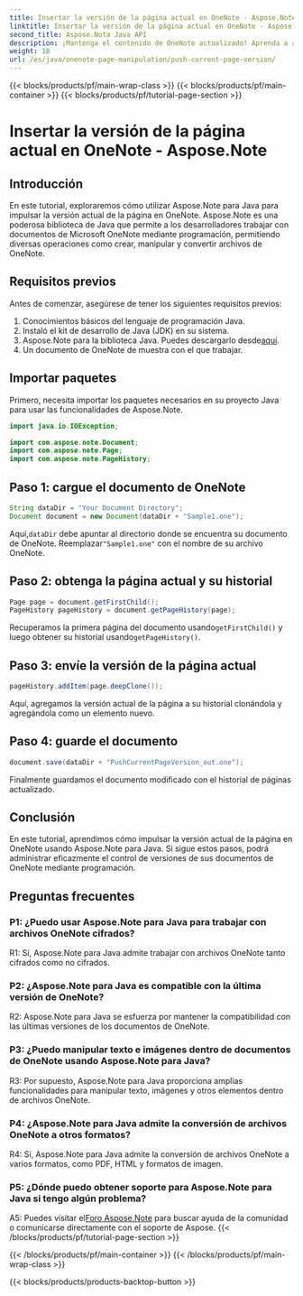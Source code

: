```yaml
---
title: Insertar la versión de la página actual en OneNote - Aspose.Note
linktitle: Insertar la versión de la página actual en OneNote - Aspose.Note
second_title: Aspose.Nota Java API
description: ¡Mantenga el contenido de OneNote actualizado! Aprenda a actualizar el historial de la página y administrar versiones, guía paso a paso y código incluido. #OneNote #Java #Aspose
weight: 18
url: /es/java/onenote-page-manipulation/push-current-page-version/
---
```


{{< blocks/products/pf/main-wrap-class >}}
{{< blocks/products/pf/main-container >}}
{{< blocks/products/pf/tutorial-page-section >}}

# Insertar la versión de la página actual en OneNote - Aspose.Note

## Introducción

En este tutorial, exploraremos cómo utilizar Aspose.Note para Java para impulsar la versión actual de la página en OneNote. Aspose.Note es una poderosa biblioteca de Java que permite a los desarrolladores trabajar con documentos de Microsoft OneNote mediante programación, permitiendo diversas operaciones como crear, manipular y convertir archivos de OneNote.

## Requisitos previos

Antes de comenzar, asegúrese de tener los siguientes requisitos previos:
1. Conocimientos básicos del lenguaje de programación Java.
2. Instaló el kit de desarrollo de Java (JDK) en su sistema.
3.  Aspose.Note para la biblioteca Java. Puedes descargarlo desde[aquí](https://releases.aspose.com/note/java/).
4. Un documento de OneNote de muestra con el que trabajar.

## Importar paquetes

Primero, necesita importar los paquetes necesarios en su proyecto Java para usar las funcionalidades de Aspose.Note.

```java
import java.io.IOException;

import com.aspose.note.Document;
import com.aspose.note.Page;
import com.aspose.note.PageHistory;
```

## Paso 1: cargue el documento de OneNote

```java
String dataDir = "Your Document Directory";
Document document = new Document(dataDir + "Sample1.one");
```

 Aquí,`dataDir` debe apuntar al directorio donde se encuentra su documento de OneNote. Reemplazar`"Sample1.one"` con el nombre de su archivo OneNote.

## Paso 2: obtenga la página actual y su historial

```java
Page page = document.getFirstChild();
PageHistory pageHistory = document.getPageHistory(page);
```

 Recuperamos la primera página del documento usando`getFirstChild()` y luego obtener su historial usando`getPageHistory()`.

## Paso 3: envíe la versión de la página actual

```java
pageHistory.addItem(page.deepClone());
```

Aquí, agregamos la versión actual de la página a su historial clonándola y agregándola como un elemento nuevo.

## Paso 4: guarde el documento

```java
document.save(dataDir + "PushCurrentPageVersion_out.one");
```

Finalmente guardamos el documento modificado con el historial de páginas actualizado.

## Conclusión

En este tutorial, aprendimos cómo impulsar la versión actual de la página en OneNote usando Aspose.Note para Java. Si sigue estos pasos, podrá administrar eficazmente el control de versiones de sus documentos de OneNote mediante programación.

## Preguntas frecuentes

### P1: ¿Puedo usar Aspose.Note para Java para trabajar con archivos OneNote cifrados?

R1: Sí, Aspose.Note para Java admite trabajar con archivos OneNote tanto cifrados como no cifrados.

### P2: ¿Aspose.Note para Java es compatible con la última versión de OneNote?

R2: Aspose.Note para Java se esfuerza por mantener la compatibilidad con las últimas versiones de los documentos de OneNote.

### P3: ¿Puedo manipular texto e imágenes dentro de documentos de OneNote usando Aspose.Note para Java?

R3: Por supuesto, Aspose.Note para Java proporciona amplias funcionalidades para manipular texto, imágenes y otros elementos dentro de archivos OneNote.

### P4: ¿Aspose.Note para Java admite la conversión de archivos OneNote a otros formatos?

R4: Sí, Aspose.Note para Java admite la conversión de archivos OneNote a varios formatos, como PDF, HTML y formatos de imagen.

### P5: ¿Dónde puedo obtener soporte para Aspose.Note para Java si tengo algún problema?

 A5: Puedes visitar el[Foro Aspose.Note](https://forum.aspose.com/c/note/28) para buscar ayuda de la comunidad o comunicarse directamente con el soporte de Aspose.
{{< /blocks/products/pf/tutorial-page-section >}}

{{< /blocks/products/pf/main-container >}}
{{< /blocks/products/pf/main-wrap-class >}}

{{< blocks/products/products-backtop-button >}}

